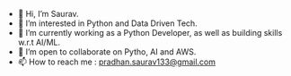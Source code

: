 - 👋 Hi, I’m Saurav.
- 👀 I’m interested in Python and Data Driven Tech.
- 🌱 I’m currently working as a Python Developer, as well as building skills w.r.t AI/ML.
- 💞️ I’m open to collaborate on Pytho, AI and AWS.
- 📫 How to reach me : pradhan.saurav133@gmail.com

<!---
sauravR5J/sauravR5J is a ✨ special ✨ repository because its `README.md` (this file) appears on your GitHub profile.
You can click the Preview link to take a look at your changes.
--->
